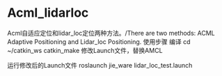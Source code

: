# Acml_lidarloc
Acml自适应定位和lidar_loc定位两种方法。/There are two methods: ACML Adaptive Positioning and Lidar_loc Positioning.
使用步骤
编译
cd ~/catkin_ws
catkin_make
修改Launch文件，替换AMCL

<node pkg="jie_ware" type="lidar_loc" name="lidar_loc" >
    <param name="base_frame" value="base_footprint" />
    <param name="laser_frame" value="laser" />
</node>
运行修改后的Launch文件
roslaunch jie_ware lidar_loc_test.launch 

